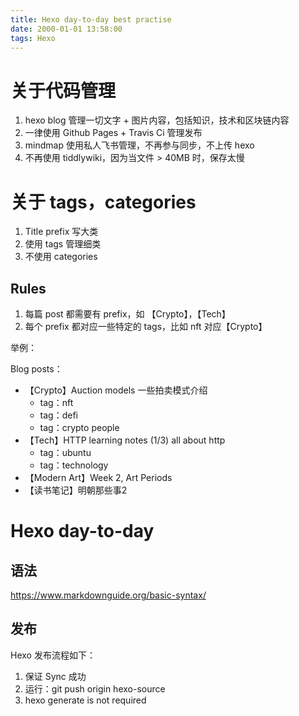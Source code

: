```yaml
---
title: Hexo day-to-day best practise
date: 2000-01-01 13:58:00
tags: Hexo
---
```


# 关于代码管理

1. hexo blog 管理一切文字 + 图片内容，包括知识，技术和区块链内容
1. 一律使用 Github Pages + Travis Ci 管理发布
1. mindmap 使用私人飞书管理，不再参与同步，不上传 hexo
1. 不再使用 tiddlywiki，因为当文件 > 40MB 时，保存太慢

# 关于 tags，categories

1. Title prefix 写大类
1. 使用 tags 管理细类
1. 不使用 categories

## Rules

1. 每篇 post 都需要有 prefix，如 【Crypto】，【Tech】
1. 每个 prefix 都对应一些特定的 tags，比如 nft 对应【Crypto】

举例：

Blog posts：

* 【Crypto】Auction models 一些拍卖模式介绍
    * tag：nft
    * tag：defi
    * tag：crypto people
* 【Tech】HTTP learning notes (1/3) all about http
    * tag：ubuntu
    * tag：technology
* 【Modern Art】Week 2, Art Periods
* 【读书笔记】明朝那些事2

# Hexo day-to-day

## 语法

https://www.markdownguide.org/basic-syntax/

## 发布

Hexo 发布流程如下：

1. 保证 Sync 成功
1. 运行：git push origin hexo-source 
1. hexo generate is not required
